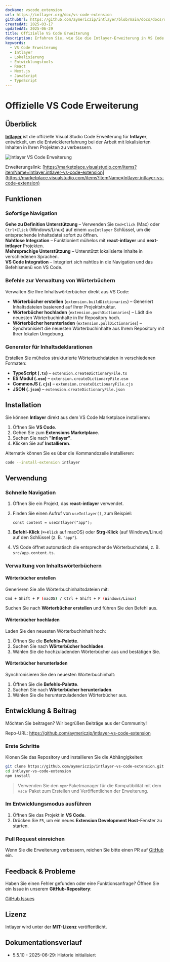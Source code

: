 ```yaml
---
docName: vscode_extension
url: https://intlayer.org/doc/vs-code-extension
githubUrl: https://github.com/aymericzip/intlayer/blob/main/docs/docs/de/vs_code_extension.md
createdAt: 2025-03-17
updatedAt: 2025-06-29
title: Offizielle VS Code Erweiterung
description: Erfahren Sie, wie Sie die Intlayer-Erweiterung in VS Code verwenden, um Ihren Entwicklungsworkflow zu verbessern. Navigieren Sie schnell zwischen lokalisierten Inhalten und verwalten Sie Ihre Wörterbücher effizient.
keywords:
  - VS Code Erweiterung
  - Intlayer
  - Lokalisierung
  - Entwicklungstools
  - React
  - Next.js
  - JavaScript
  - TypeScript
---
```


# Offizielle VS Code Erweiterung

## Überblick

[**Intlayer**](https://marketplace.visualstudio.com/items?itemName=Intlayer.intlayer-vs-code-extension) ist die offizielle Visual Studio Code Erweiterung für **Intlayer**, entwickelt, um die Entwicklererfahrung bei der Arbeit mit lokalisierten Inhalten in Ihren Projekten zu verbessern.

![Intlayer VS Code Erweiterung](https://github.com/aymericzip/intlayer/blob/main/docs/assets/vs_code_extension_demo.gif)

Erweiterungslink: [https://marketplace.visualstudio.com/items?itemName=Intlayer.intlayer-vs-code-extension](https://marketplace.visualstudio.com/items?itemName=Intlayer.intlayer-vs-code-extension)

## Funktionen

### Sofortige Navigation

**Gehe zu Definition Unterstützung** – Verwenden Sie `Cmd+Click` (Mac) oder `Ctrl+Click` (Windows/Linux) auf einem `useIntlayer` Schlüssel, um die entsprechende Inhaltsdatei sofort zu öffnen.  
**Nahtlose Integration** – Funktioniert mühelos mit **react-intlayer** und **next-intlayer** Projekten.  
**Mehrsprachige Unterstützung** – Unterstützt lokalisierte Inhalte in verschiedenen Sprachen.  
**VS Code Integration** – Integriert sich nahtlos in die Navigation und das Befehlsmenü von VS Code.

### Befehle zur Verwaltung von Wörterbüchern

Verwalten Sie Ihre Inhaltswörterbücher direkt aus VS Code:

- **Wörterbücher erstellen** (`extension.buildDictionaries`) – Generiert Inhaltsdateien basierend auf Ihrer Projektstruktur.
- **Wörterbücher hochladen** (`extension.pushDictionaries`) – Lädt die neuesten Wörterbuchinhalte in Ihr Repository hoch.
- **Wörterbücher herunterladen** (`extension.pullDictionaries`) – Synchronisiert die neuesten Wörterbuchinhalte aus Ihrem Repository mit Ihrer lokalen Umgebung.

### Generator für Inhaltsdeklarationen

Erstellen Sie mühelos strukturierte Wörterbuchdateien in verschiedenen Formaten:

- **TypeScript (`.ts`)** – `extension.createDictionaryFile.ts`
- **ES Modul (`.esm`)** – `extension.createDictionaryFile.esm`
- **CommonJS (`.cjs`)** – `extension.createDictionaryFile.cjs`
- **JSON (`.json`)** – `extension.createDictionaryFile.json`

## Installation

Sie können **Intlayer** direkt aus dem VS Code Marketplace installieren:

1. Öffnen Sie **VS Code**.
2. Gehen Sie zum **Extensions Marketplace**.
3. Suchen Sie nach **"Intlayer"**.
4. Klicken Sie auf **Installieren**.

Alternativ können Sie es über die Kommandozeile installieren:

```sh
code --install-extension intlayer
```

## Verwendung

### Schnelle Navigation

1. Öffnen Sie ein Projekt, das **react-intlayer** verwendet.
2. Finden Sie einen Aufruf von `useIntlayer()`, zum Beispiel:

   ```tsx
   const content = useIntlayer("app");
   ```

3. **Befehl-Klick** (`⌘+Klick` auf macOS) oder **Strg-Klick** (auf Windows/Linux) auf den Schlüssel (z. B. `"app"`).
4. VS Code öffnet automatisch die entsprechende Wörterbuchdatei, z. B. `src/app.content.ts`.

### Verwaltung von Inhaltswörterbüchern

#### Wörterbücher erstellen

Generieren Sie alle Wörterbuchinhaltsdateien mit:

```sh
Cmd + Shift + P (macOS) / Ctrl + Shift + P (Windows/Linux)
```

Suchen Sie nach **Wörterbücher erstellen** und führen Sie den Befehl aus.

#### Wörterbücher hochladen

Laden Sie den neuesten Wörterbuchinhalt hoch:

1. Öffnen Sie die **Befehls-Palette**.
2. Suchen Sie nach **Wörterbücher hochladen**.
3. Wählen Sie die hochzuladenden Wörterbücher aus und bestätigen Sie.

#### Wörterbücher herunterladen

Synchronisieren Sie den neuesten Wörterbuchinhalt:

1. Öffnen Sie die **Befehls-Palette**.
2. Suchen Sie nach **Wörterbücher herunterladen**.
3. Wählen Sie die herunterzuladenden Wörterbücher aus.

## Entwicklung & Beitrag

Möchten Sie beitragen? Wir begrüßen Beiträge aus der Community!

Repo-URL: https://github.com/aymericzip/intlayer-vs-code-extension

### Erste Schritte

Klonen Sie das Repository und installieren Sie die Abhängigkeiten:

```sh
git clone https://github.com/aymericzip/intlayer-vs-code-extension.git
cd intlayer-vs-code-extension
npm install
```

> Verwenden Sie den `npm`-Paketmanager für die Kompatibilität mit dem `vsce`-Paket zum Erstellen und Veröffentlichen der Erweiterung.

### Im Entwicklungsmodus ausführen

1. Öffnen Sie das Projekt in **VS Code**.
2. Drücken Sie `F5`, um ein neues **Extension Development Host**-Fenster zu starten.

### Pull Request einreichen

Wenn Sie die Erweiterung verbessern, reichen Sie bitte einen PR auf [GitHub](https://github.com/aymericzip/intlayer-vs-code-extension) ein.

## Feedback & Probleme

Haben Sie einen Fehler gefunden oder eine Funktionsanfrage? Öffnen Sie ein Issue in unserem **GitHub-Repository**:

[GitHub Issues](https://github.com/aymericzip/intlayer-vs-code-extension/issues)

## Lizenz

Intlayer wird unter der **MIT-Lizenz** veröffentlicht.

## Dokumentationsverlauf

- 5.5.10 - 2025-06-29: Historie initialisiert
